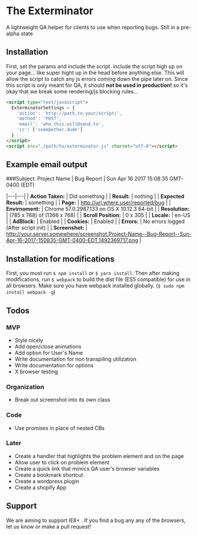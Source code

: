 # The Exterminator
A lightweight QA helper for clients to use when reporting bugs. Still in a pre-alpha state

## Installation
First, set the params and include the script. include the script high up on your page... like super hight up in the head before anything else. This will allow the script to catch any js errors coming down the pipe later on. Since this script is only meant for QA, it should __not be used in production!__ so it's okay that we break some rendering/js blocking rules...
```html
<script type="text/javascript">
  ExterminatorSettings = {
    'action': 'http://path.to.your/script/',
    'method': 'POST',
    'email': 'who.this.will@send.to',
    'cc': ['some@other.dude']
  }
</script>
<script src="./path/to/exterminator.js" charset="utf-8"></script>
```

## Example email output

###Subject: Project Name | Bug Report | Sun Apr 16 2017 15:08:35 GMT-0400 (EDT)

|---|---|
| __Action Taken:__ | Did something |
| __Result:__ | nothing |
| __Expected Result:__ | something |
| __Page:__ | http://url.where.user/reported/bug |
| __Envirnoment:__ | Chrome 57.0.2987.133 on OS X 10.12.3 64-bit |
| __Resolution:__ | (785 x 768) of (1366 x 768) |
| __Scroll Position:__ | 0 x 305 |
| __Locale:__ | en-US |
| __AdBlock:__ | Enabled |
| __Cookies:__ | Enabled |
| __Errors:__ | No errors logged (After script init) |
| __Screenshot:__ | http://your.server.somewhere/screenshot.Project-Name--Bug-Report--Sun-Apr-16-2017-150835-GMT-0400-EDT.1492369717.png |

## Installation for modifications
First, you must run `$ npm install` or `$ yarn install`. Then after making modifications, run `$ webpack` to build the dist file (ES5 compatible) for use in all browsers. Make sure you have webpack installed globally. (`$ sudo npm install webpack -g`)

## Todos

### MVP
- Style nicely
- Add open/close animations
- Add option for User's Name
- Write documentation for non transpiling utilization
- Write documentation for options
- X browser testing

### Organization
- Break out screenshot into its own class

### Code
- Use promises in place of nested CBs

### Later
- Create a handler that highlights the problem element and on the page
- Allow user to click on problem element
- Create a quick link that mimics QA user's browser variables  
- Create a bookmark shortcut
- Create a wordpress plugin
- Create a shopify App

## Support
We are aiming to support IE8+ . If you find a bug any any of the browsers, let us know or make a pull request!
